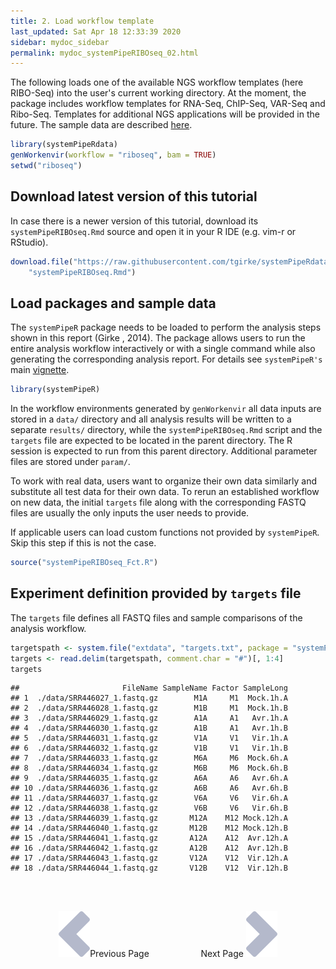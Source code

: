```yaml
---
title: 2. Load workflow template
last_updated: Sat Apr 18 12:33:39 2020
sidebar: mydoc_sidebar
permalink: mydoc_systemPipeRIBOseq_02.html
---
```


The following loads one of the available NGS workflow templates (here RIBO-Seq)
into the user's current working directory. At the moment, the package includes
workflow templates for RNA-Seq, ChIP-Seq, VAR-Seq and Ribo-Seq. Templates for
additional NGS applications will be provided in the future.
The sample data are described [here](http://www.bioconductor.org/packages/devel/bioc/vignettes/systemPipeR/inst/doc/systemPipeR.html#load-sample-data-and-workflow-templates).


```r
library(systemPipeRdata)
genWorkenvir(workflow = "riboseq", bam = TRUE)
setwd("riboseq")
```

## Download latest version of this tutorial

In case there is a newer version of this tutorial, download its `systemPipeRIBOseq.Rmd` source and open it in your R IDE (e.g. vim-r or RStudio).


```r
download.file("https://raw.githubusercontent.com/tgirke/systemPipeRdata/master/vignettes/systemPipeRIBOseq.Rmd", 
    "systemPipeRIBOseq.Rmd")
```

## Load packages and sample data

The `systemPipeR` package needs to be loaded to perform the analysis 
steps shown in this report (Girke , 2014). The package allows users
to run the entire analysis workflow interactively or with a single command 
while also generating the corresponding analysis report. For details
see `systemPipeR's` main [vignette](http://www.bioconductor.org/packages/devel/bioc/vignettes/systemPipeR/inst/doc/systemPipeR.html).


```r
library(systemPipeR)
```

In the workflow environments generated by `genWorkenvir` all data
inputs are stored in a `data/` directory and all analysis results will
be written to a separate `results/` directory, while the
`systemPipeRIBOseq.Rmd` script and the `targets` file are
expected to be located in the parent directory. The R session is expected to
run from this parent directory. Additional parameter files are stored under
`param/`.

To work with real data, users want to organize their own data similarly and
substitute all test data for their own data. To rerun an established workflow
on new data, the initial `targets` file along with the corresponding
FASTQ files are usually the only inputs the user needs to provide.

If applicable users can load custom functions not provided by
`systemPipeR`. Skip this step if this is not the case.


```r
source("systemPipeRIBOseq_Fct.R")
```

## Experiment definition provided by `targets` file

The `targets` file defines all FASTQ files and sample comparisons of the analysis workflow. 


```r
targetspath <- system.file("extdata", "targets.txt", package = "systemPipeR")
targets <- read.delim(targetspath, comment.char = "#")[, 1:4]
targets
```

```
##                       FileName SampleName Factor SampleLong
## 1  ./data/SRR446027_1.fastq.gz        M1A     M1  Mock.1h.A
## 2  ./data/SRR446028_1.fastq.gz        M1B     M1  Mock.1h.B
## 3  ./data/SRR446029_1.fastq.gz        A1A     A1   Avr.1h.A
## 4  ./data/SRR446030_1.fastq.gz        A1B     A1   Avr.1h.B
## 5  ./data/SRR446031_1.fastq.gz        V1A     V1   Vir.1h.A
## 6  ./data/SRR446032_1.fastq.gz        V1B     V1   Vir.1h.B
## 7  ./data/SRR446033_1.fastq.gz        M6A     M6  Mock.6h.A
## 8  ./data/SRR446034_1.fastq.gz        M6B     M6  Mock.6h.B
## 9  ./data/SRR446035_1.fastq.gz        A6A     A6   Avr.6h.A
## 10 ./data/SRR446036_1.fastq.gz        A6B     A6   Avr.6h.B
## 11 ./data/SRR446037_1.fastq.gz        V6A     V6   Vir.6h.A
## 12 ./data/SRR446038_1.fastq.gz        V6B     V6   Vir.6h.B
## 13 ./data/SRR446039_1.fastq.gz       M12A    M12 Mock.12h.A
## 14 ./data/SRR446040_1.fastq.gz       M12B    M12 Mock.12h.B
## 15 ./data/SRR446041_1.fastq.gz       A12A    A12  Avr.12h.A
## 16 ./data/SRR446042_1.fastq.gz       A12B    A12  Avr.12h.B
## 17 ./data/SRR446043_1.fastq.gz       V12A    V12  Vir.12h.A
## 18 ./data/SRR446044_1.fastq.gz       V12B    V12  Vir.12h.B
```

<br><br><center><a href="mydoc_systemPipeRIBOseq_01.html"><img src="images/left_arrow.png" alt="Previous page."></a>Previous Page &nbsp; &nbsp; &nbsp; &nbsp; &nbsp; &nbsp; &nbsp; &nbsp; &nbsp; &nbsp; Next Page
<a href="mydoc_systemPipeRIBOseq_03.html"><img src="images/right_arrow.png" alt="Next page."></a></center>
